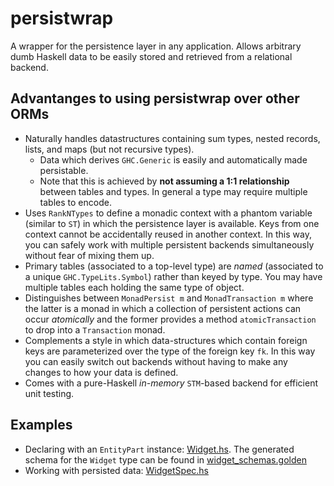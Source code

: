 # persistwrap

A wrapper for the persistence layer in any application. Allows arbitrary dumb Haskell data to be
easily stored and retrieved from a relational backend.

## Advantanges to using persistwrap over other ORMs
- Naturally handles datastructures containing sum types, nested records, lists, and maps
  (but not recursive types).
  - Data which derives `GHC.Generic` is easily and automatically made persistable.
  - Note that this is achieved by **not assuming a 1:1 relationship** between tables and types. In
    general a type may require multiple tables to encode.
- Uses `RankNTypes` to define a monadic context with a phantom variable (similar to `ST`) in which
  the persistence layer is available. Keys from one context cannot be accidentally reused in another
  context. In this way, you can safely work with multiple persistent backends simultaneously without
  fear of mixing them up.
- Primary tables (associated to a top-level type) are _named_ (associated to a
  unique `GHC.TypeLits.Symbol`) rather than keyed by type. You may have multiple tables each holding
  the same type of object.
- Distinguishes between `MonadPersist m` and `MonadTransaction m` where the latter is a monad in
  which a collection of persistent actions can occur _atomically_ and the former provides a method
  `atomicTransaction` to drop into a `Transaction` monad.
- Complements a style in which data-structures which contain foreign keys are parameterized over the
  type of the foreign key `fk`. In this way you can easily switch out backends without having to
  make any changes to how your data is defined.
- Comes with a pure-Haskell _in-memory_ `STM`-based backend for efficient unit testing.

## Examples
- Declaring with an `EntityPart` instance:
  [Widget.hs](persistwrap/test/PersistWrap/TestUtils/Widget.hs). The generated schema for the
  `Widget` type can be found in
  [widget_schemas.golden](persistwrap/test/goldens/widget_schemas.golden)
- Working with persisted data: [WidgetSpec.hs](persistwrap/test/PersistWrap/WidgetSpec.hs)
